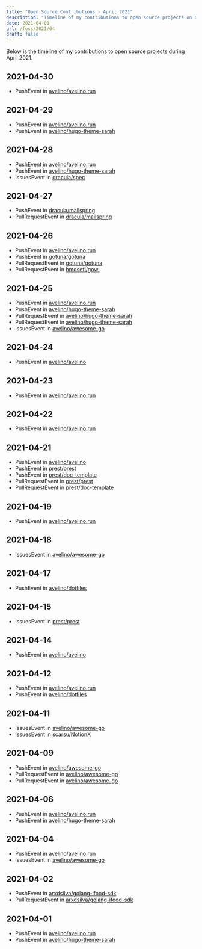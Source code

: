```yaml
---
title: "Open Source Contributions - April 2021"
description: "Timeline of my contributions to open source projects on GitHub during April 2021."
date: 2021-04-01
url: /foss/2021/04
draft: false
---
```


Below is the timeline of my contributions to open source projects during April 2021.

## 2021-04-30

- PushEvent in [avelino/avelino.run](https://github.com/avelino/avelino.run)

## 2021-04-29

- PushEvent in [avelino/avelino.run](https://github.com/avelino/avelino.run)
- PushEvent in [avelino/hugo-theme-sarah](https://github.com/avelino/hugo-theme-sarah)

## 2021-04-28

- PushEvent in [avelino/avelino.run](https://github.com/avelino/avelino.run)
- PushEvent in [avelino/hugo-theme-sarah](https://github.com/avelino/hugo-theme-sarah)
- IssuesEvent in [dracula/spec](https://github.com/dracula/spec)

## 2021-04-27

- PushEvent in [dracula/mailspring](https://github.com/dracula/mailspring)
- PullRequestEvent in [dracula/mailspring](https://github.com/dracula/mailspring)

## 2021-04-26

- PushEvent in [avelino/avelino.run](https://github.com/avelino/avelino.run)
- PushEvent in [gotuna/gotuna](https://github.com/gotuna/gotuna)
- PullRequestEvent in [gotuna/gotuna](https://github.com/gotuna/gotuna)
- PullRequestEvent in [hmdsefi/gowl](https://github.com/hmdsefi/gowl)

## 2021-04-25

- PushEvent in [avelino/avelino.run](https://github.com/avelino/avelino.run)
- PushEvent in [avelino/hugo-theme-sarah](https://github.com/avelino/hugo-theme-sarah)
- PullRequestEvent in [avelino/hugo-theme-sarah](https://github.com/avelino/hugo-theme-sarah)
- PullRequestEvent in [avelino/hugo-theme-sarah](https://github.com/avelino/hugo-theme-sarah)
- IssuesEvent in [avelino/awesome-go](https://github.com/avelino/awesome-go)

## 2021-04-24

- PushEvent in [avelino/avelino](https://github.com/avelino/avelino)

## 2021-04-23

- PushEvent in [avelino/avelino.run](https://github.com/avelino/avelino.run)

## 2021-04-22

- PushEvent in [avelino/avelino.run](https://github.com/avelino/avelino.run)

## 2021-04-21

- PushEvent in [avelino/avelino](https://github.com/avelino/avelino)
- PushEvent in [prest/prest](https://github.com/prest/prest)
- PushEvent in [prest/doc-template](https://github.com/prest/doc-template)
- PullRequestEvent in [prest/prest](https://github.com/prest/prest)
- PullRequestEvent in [prest/doc-template](https://github.com/prest/doc-template)

## 2021-04-19

- PushEvent in [avelino/avelino.run](https://github.com/avelino/avelino.run)

## 2021-04-18

- IssuesEvent in [avelino/awesome-go](https://github.com/avelino/awesome-go)

## 2021-04-17

- PushEvent in [avelino/dotfiles](https://github.com/avelino/dotfiles)

## 2021-04-15

- IssuesEvent in [prest/prest](https://github.com/prest/prest)

## 2021-04-14

- PushEvent in [avelino/avelino](https://github.com/avelino/avelino)

## 2021-04-12

- PushEvent in [avelino/avelino.run](https://github.com/avelino/avelino.run)
- PushEvent in [avelino/dotfiles](https://github.com/avelino/dotfiles)

## 2021-04-11

- IssuesEvent in [avelino/awesome-go](https://github.com/avelino/awesome-go)
- IssuesEvent in [scarsu/NotionX](https://github.com/scarsu/NotionX)

## 2021-04-09

- PushEvent in [avelino/awesome-go](https://github.com/avelino/awesome-go)
- PullRequestEvent in [avelino/awesome-go](https://github.com/avelino/awesome-go)
- PullRequestEvent in [avelino/awesome-go](https://github.com/avelino/awesome-go)

## 2021-04-06

- PushEvent in [avelino/avelino.run](https://github.com/avelino/avelino.run)
- PushEvent in [avelino/hugo-theme-sarah](https://github.com/avelino/hugo-theme-sarah)

## 2021-04-04

- PushEvent in [avelino/avelino.run](https://github.com/avelino/avelino.run)
- IssuesEvent in [avelino/awesome-go](https://github.com/avelino/awesome-go)

## 2021-04-02

- PushEvent in [arxdsilva/golang-ifood-sdk](https://github.com/arxdsilva/golang-ifood-sdk)
- PullRequestEvent in [arxdsilva/golang-ifood-sdk](https://github.com/arxdsilva/golang-ifood-sdk)

## 2021-04-01

- PushEvent in [avelino/avelino.run](https://github.com/avelino/avelino.run)
- PushEvent in [avelino/hugo-theme-sarah](https://github.com/avelino/hugo-theme-sarah)

